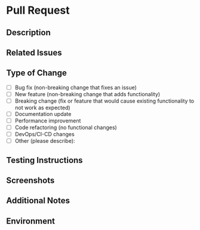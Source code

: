 # Pull Request

## Description

<!-- Provide a clear and concise description of the changes you've made -->

## Related Issues

<!-- Link to any related issues using the format: Fixes #issue_number or Relates to #issue_number -->

## Type of Change

<!-- Mark the appropriate option with an "x" (no spaces around the "x") -->

- [ ] Bug fix (non-breaking change that fixes an issue)
- [ ] New feature (non-breaking change that adds functionality)
- [ ] Breaking change (fix or feature that would cause existing functionality to not work as expected)
- [ ] Documentation update
- [ ] Performance improvement
- [ ] Code refactoring (no functional changes)
- [ ] DevOps/CI-CD changes
- [ ] Other (please describe):

## Testing Instructions

<!-- Provide clear instructions on how to test your changes -->

## Screenshots

<!-- If applicable, add screenshots to help explain your changes -->

## Additional Notes

<!-- Add any other context about the pull request here -->

## Environment

<!-- If applicable, specify the environment where these changes were tested -->
